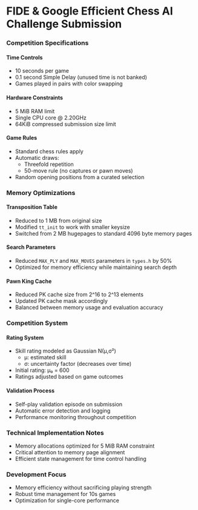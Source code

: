 # FIDE & Google Efficient Chess AI Challenge Submission

### Competition Specifications

#### Time Controls
- 10 seconds per game
- 0.1 second Simple Delay (unused time is not banked)
- Games played in pairs with color swapping

#### Hardware Constraints
- 5 MiB RAM limit
- Single CPU core @ 2.20GHz
- 64KiB compressed submission size limit

#### Game Rules
- Standard chess rules apply
- Automatic draws:
  - Threefold repetition
  - 50-move rule (no captures or pawn moves)
- Random opening positions from a curated selection

### Memory Optimizations

#### Transposition Table
- Reduced to 1 MB from original size
- Modified `tt_init` to work with smaller keysize
- Switched from 2 MB hugepages to standard 4096 byte memory pages

#### Search Parameters
- Reduced `MAX_PLY` and `MAX_MOVES` parameters in `types.h` by 50%
- Optimized for memory efficiency while maintaining search depth

#### Pawn King Cache
- Reduced PK cache size from 2^16 to 2^13 elements
- Updated PK cache mask accordingly
- Balanced between memory usage and evaluation accuracy

### Competition System

#### Rating System
- Skill rating modeled as Gaussian N(μ,σ²)
  - μ: estimated skill
  - σ: uncertainty factor (decreases over time)
- Initial rating: μ₀ = 600
- Ratings adjusted based on game outcomes

#### Validation Process
- Self-play validation episode on submission
- Automatic error detection and logging
- Performance monitoring throughout competition

### Technical Implementation Notes
- Memory allocations optimized for 5 MiB RAM constraint
- Critical attention to memory page alignment
- Efficient state management for time control handling

### Development Focus
- Memory efficiency without sacrificing playing strength
- Robust time management for 10s games
- Optimization for single-core performance
